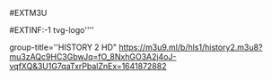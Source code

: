 #EXTM3U 

#EXTINF:-1 tvg-logo''''

group-title=''HISTORY 2 HD"
https://m3u9.ml/b/hls1/history2.m3u8?mu3zAQc9HC3GbwJq=fO_8NxhGO3A2j4oJ-vqfXQ&3U1G7qaTxrPbalZnEx=1641872882
